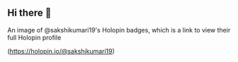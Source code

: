 ## Hi there 👋

<!--
**Sakshi-kumari19/Sakshi-kumari19** is a ✨ _special_ ✨ repository because its `README.md` (this file) appears on your GitHub profile.

Here are some ideas to get you started:

- 🔭 I’m currently working on ...
- 🌱 I’m currently learning ...
- 👯 I’m looking to collaborate on ...
- 🤔 I’m looking for help with ...
- 💬 Ask me about ...
- 📫 How to reach me: ...
- 😄 Pronouns: ...
- ⚡ Fun fact: ...
-->An image of @sakshikumari19's Holopin badges, which is a link to view their full Holopin profile

(https://holopin.io/@sakshikumari19)
